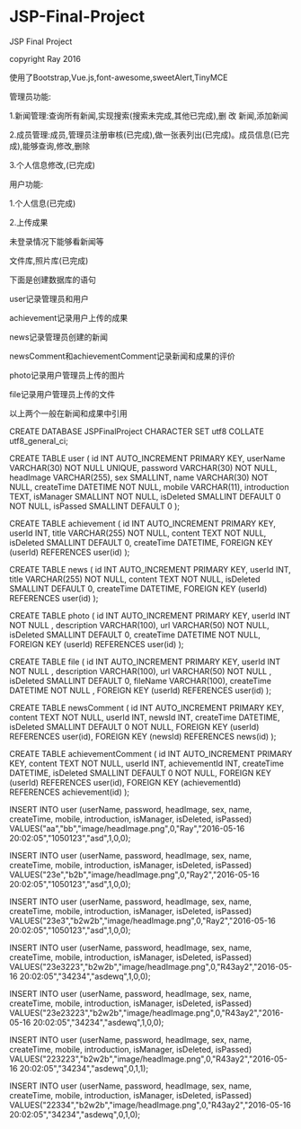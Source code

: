 # JSP-Final-Project
JSP Final Project

copyright Ray 2016

使用了Bootstrap,Vue.js,font-awesome,sweetAlert,TinyMCE

管理员功能:

1.新闻管理:查询所有新闻,实现搜索(搜索未完成,其他已完成),删 改 新闻,添加新闻

2.成员管理:成员,管理员注册审核(已完成),做一张表列出(已完成)。成员信息(已完成),能够查询,修改,删除

3.个人信息修改,(已完成)

用户功能:

1.个人信息(已完成)

2.上传成果

未登录情况下能够看新闻等

文件库,照片库(已完成)

下面是创建数据库的语句

user记录管理员和用户

achievement记录用户上传的成果

news记录管理员创建的新闻

newsComment和achievementComment记录新闻和成果的评价

photo记录用户管理员上传的图片

file记录用户管理员上传的文件

以上两个一般在新闻和成果中引用


CREATE DATABASE JSPFinalProject CHARACTER SET  utf8  COLLATE utf8_general_ci;

CREATE TABLE user
(
  id INT AUTO_INCREMENT PRIMARY KEY,
  userName VARCHAR(30) NOT NULL UNIQUE,
  password VARCHAR(30) NOT NULL,
  headImage VARCHAR(255),
  sex SMALLINT,
  name VARCHAR(30) NOT NULL,
  createTime DATETIME NOT NULL,
  mobile VARCHAR(11),
  introduction TEXT,
  isManager SMALLINT NOT NULL,
  isDeleted SMALLINT DEFAULT 0 NOT NULL,
  isPassed SMALLINT DEFAULT 0
);

CREATE TABLE achievement
(
  id INT AUTO_INCREMENT PRIMARY KEY,
  userId INT,
  title VARCHAR(255) NOT NULL,
  content TEXT NOT NULL,
  isDeleted SMALLINT DEFAULT 0,
  createTime DATETIME,
  FOREIGN KEY (userId) REFERENCES user(id)
);

CREATE TABLE news
(
  id INT AUTO_INCREMENT PRIMARY KEY,
  userId INT,
  title VARCHAR(255) NOT NULL,
  content TEXT NOT NULL,
  isDeleted SMALLINT DEFAULT 0,
  createTime DATETIME,
  FOREIGN KEY (userId) REFERENCES user(id)
);

CREATE TABLE photo
(
  id INT AUTO_INCREMENT PRIMARY KEY,
  userId INT NOT NULL ,
  description VARCHAR(100),
  url VARCHAR(50) NOT NULL,
  isDeleted SMALLINT DEFAULT 0,
  createTime DATETIME NOT NULL,
  FOREIGN KEY (userId) REFERENCES user(id)
);

CREATE TABLE file
(
  id INT AUTO_INCREMENT PRIMARY KEY,
  userId INT NOT NULL ,
  description VARCHAR(100),
  url VARCHAR(50) NOT NULL ,
  isDeleted SMALLINT DEFAULT 0,
  fileName VARCHAR(100),
  createTime DATETIME NOT NULL ,
  FOREIGN KEY (userId) REFERENCES user(id)
);

CREATE TABLE newsComment
(
  id INT AUTO_INCREMENT PRIMARY KEY,
  content TEXT NOT NULL,
  userId INT,
  newsId INT,
  createTime DATETIME,
  isDeleted SMALLINT DEFAULT 0 NOT NULL,
  FOREIGN KEY (userId) REFERENCES user(id),
  FOREIGN KEY (newsId) REFERENCES news(id)
);

CREATE TABLE achievementComment
(
  id INT AUTO_INCREMENT PRIMARY KEY,
  content TEXT NOT NULL,
  userId INT,
  achievementId INT,
  createTime DATETIME,
  isDeleted SMALLINT DEFAULT 0 NOT NULL,
  FOREIGN KEY (userId) REFERENCES user(id),
  FOREIGN KEY (achievementId) REFERENCES achievement(id)
);

INSERT INTO user (userName, password, headImage, sex, name, createTime, mobile, introduction, isManager, isDeleted, isPassed)
VALUES("aa","bb","image/headImage.png",0,"Ray","2016-05-16 20:02:05","1050123","asd",1,0,0);

INSERT INTO user (userName, password, headImage, sex, name, createTime, mobile, introduction, isManager, isDeleted, isPassed)
VALUES("23e","b2b","image/headImage.png",0,"Ray2","2016-05-16 20:02:05","1050123","asd",1,0,0);

INSERT INTO user (userName, password, headImage, sex, name, createTime, mobile, introduction, isManager, isDeleted, isPassed)
VALUES("23e3","b2w2b","image/headImage.png",0,"Ray2","2016-05-16 20:02:05","1050123","asd",1,0,0);

INSERT INTO user (userName, password, headImage, sex, name, createTime, mobile, introduction, isManager, isDeleted, isPassed)
VALUES("23e3223","b2w2b","image/headImage.png",0,"R43ay2","2016-05-16 20:02:05","34234","asdewq",1,0,0);

INSERT INTO user (userName, password, headImage, sex, name, createTime, mobile, introduction, isManager, isDeleted, isPassed)
VALUES("23e23223","b2w2b","image/headImage.png",0,"R43ay2","2016-05-16 20:02:05","34234","asdewq",1,0,0);

INSERT INTO user (userName, password, headImage, sex, name, createTime, mobile, introduction, isManager, isDeleted, isPassed)
VALUES("223223","b2w2b","image/headImage.png",0,"R43ay2","2016-05-16 20:02:05","34234","asdewq",0,1,1);

INSERT INTO user (userName, password, headImage, sex, name, createTime, mobile, introduction, isManager, isDeleted, isPassed)
VALUES("22334","b2w2b","image/headImage.png",0,"R43ay2","2016-05-16 20:02:05","34234","asdewq",0,1,0);
